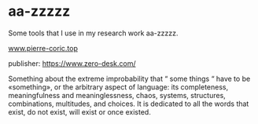 # aa-zzzzz
Some tools that I use in my research work aa-zzzzz.

www.pierre-coric.top

publisher: https://www.zero-desk.com/


Something about the extreme improbability that “ some things “ have to be «something», or the arbitrary aspect of language: its completeness, meaningfulness and meaninglessness, chaos, systems, structures, combinations, multitudes, and choices. It is dedicated to all the words that exist, do not exist, will exist or once existed. 
